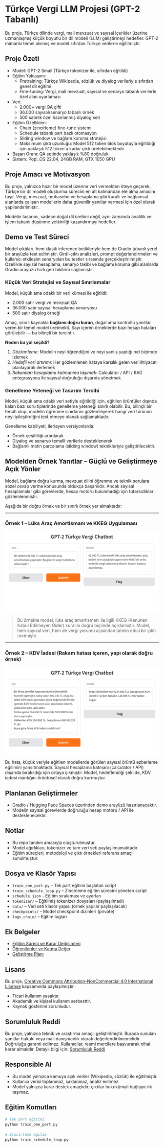 # Türkçe Vergi LLM Projesi (GPT-2 Tabanlı)

Bu proje, Türkçe dilinde vergi, mali mevzuat ve sayısal içerikler üzerine uzmanlaşmış küçük boyutlu bir dil modeli (LLM) geliştirmeyi hedefler. GPT-2 mimarisi temel alınmış ve model sıfırdan Türkçe verilerle eğitilmiştir.

## Proje Özeti

- Model: GPT-2 Small (Türkçe tokenizer ile, sıfırdan eğitildi)
- Eğitim Yaklaşımı:
  - Pretraining: Türkçe Wikipedia, sözlük ve diyalog verileriyle sıfırdan genel dil eğitimi
  - Fine-tuning: Vergi, mali mevzuat, sayısal ve senaryo tabanlı verilerle özel alan uyarlaması
- Veri:
  - 2.000+ vergi QA çifti  
  - 36.000 sayısal/senaryo tabanlı örnek  
  - 500 satırlık özel hazırlanmış diyalog seti
- Eğitim Özellikleri:
  - Chain (zincirleme) fine-tune sistemi
  - Schedule tabanlı part bazlı otomasyon
  - Sliding window ve bağlam koruma stratejisi
  - Maksimum çıktı uzunluğu: Model 512 token blok boyutuyla eğitildiği için yaklaşık 512 token'a kadar çıktı üretebilmektedir.
- Başarı Oranı: QA setinde yaklaşık %80 doğruluk
- Sistem: Pop!_OS 22.04, 24GB RAM, GTX 1050 GPU

## Proje Amacı ve Motivasyon

Bu proje, yalnızca hazır bir model üzerine veri vermekten öteye geçerek, Türkçe bir dil modeli oluşturma sürecini en alt katmandan ele alma amacını taşır. Vergi, mevzuat, muhasebe ve hesaplama gibi kurallı ve bağlamsal alanlarda çalışan modellerin daha güvenilir yanıtlar vermesi için özel olarak yapılandırılmıştır.

Modelin tasarımı, sadece doğal dil üretimi değil, aynı zamanda analitik ve işlem tabanlı düşünme yetkinliği kazandırmayı hedefler.

## Demo ve Test Süreci

Model çıktıları, hem klasik inference betikleriyle hem de Gradio tabanlı yerel bir arayüzle test edilmiştir. Girdi-çıktı analizleri, prompt değerlendirmeleri ve kullanıcı etkileşim senaryoları bu testler sırasında gerçekleştirilmiştir. Özellikle sayısal hesaplama, senaryo takibi ve bağlamı koruma gibi alanlarda Gradio arayüzü hızlı geri bildirim sağlamıştır.

### Küçük Veri Stratejisi ve Sayısal Sınırlamalar

Model, küçük ama odaklı bir veri kümesi ile eğitildi:
- 2.000 satır vergi ve mevzuat QA
- 36.000 satır sayısal hesaplama senaryosu
- 500 satır diyalog örneği

Amaç, sınırlı kaynakla **bağlamı doğru kuran**, doğal ama kontrollü yanıtlar veren bir temel model üretmekti. Sayı içeren örneklerde bazı hesap hataları görülebilir — bu bilinçli bir tercihtir.

**Neden bu yol seçildi?**
1. *Gözlemleme*: Modelin neyi öğrendiğini ve neyi yanlış yaptığı net biçimde izlemek
2. *Hedefli veri artırımı*: Her gözlemlenen hataya karşılık gelen veri ihtiyacını planlayarak ilerlemek
3. *Rakamları hesaplama katmanına taşımak*: Calculator / API / RAG entegrasyonu ile sayısal doğruluğu dışarıda yönetmek

### Genelleme Yeteneği ve Tasarım Tercihi

Model, küçük ama odaklı veri setiyle eğitildiği için, eğitilen örüntüler dışında kalan bazı soru tiplerinde genelleme yeteneği sınırlı olabilir. Bu, bilinçli bir tercih olup, modelin öğrenme sınırlarını gözlemleyerek hangi veri türünün neyi iyileştirdiğini test etmeye olanak sağlamaktadır.

Genelleme kabiliyeti, ilerleyen versiyonlarda:
- Örnek çeşitliliği artırılarak
- Diyalog ve senaryo temelli verilerle desteklenerek
- Bağlamlı metin parçalama (sliding window) teknikleriyle geliştirilecektir.


## Modelden Örnek Yanıtlar – Güçlü ve Geliştirmeye Açık Yönler

Model, bağlamı doğru kurma, mevzuat dilini öğrenme ve teknik sorulara sözel cevap verme konusunda oldukça başarılıdır. Ancak sayısal hesaplamalar gibi görevlerde, hesap motoru bulunmadığı için tutarsızlıklar gözlemlenmiştir.

Aşağıda bir doğru örnek ve bir sınırlı örnek yer almaktadır:

---

### Örnek 1 – Lüks Araç Amortismanı ve KKEG Uygulaması

![tasfiye](images/KKEG_1.png)

> Bu örnekte model, lüks araç amortismanı ile ilgili KKEG (Kanunen Kabul Edilmeyen Gider) kuralını doğru biçimde açıklamıştır. Model, hem sayısal veri, hem de vergi yorumu açısından tatmin edici bir çıktı üretmiştir.

---

### Örnek 2 – KDV İadesi (Rakam hatası içeren, yapı olarak doğru örnek)

![kdv_tevkifat](images/kdv_tevkifat.png)

Bu hata, küçük veriyle eğitilen modellerde görülen sayısal örüntü ezberleme eğilimini yansıtmaktadır. Sayısal hesaplama katmanı (calculator / API) dışarıda bırakıldığı için ortaya çıkmıştır.
Model, hedeflendiği şekilde, KDV iadesi mantığını örüntüsel olarak doğru kurmuştur. 

## Planlanan Geliştirmeler

- Gradio / Hugging Face Spaces üzerinden demo arayüzü hazırlanacaktır.
- Modelin sayısal görevlerde doğruluğu hesap motoru / API ile desteklenecektir.
  
## Notlar

- Bu repo tanıtım amacıyla oluşturulmuştur.
- Model ağırlıkları, tokenizer ve tam veri seti paylaşılmamaktadır.
- Eğitim süreçleri, metodoloji ve çıktı örnekleri referans amaçlı sunulmuştur.

## Dosya ve Klasör Yapısı

- `train_one_part.py` – Tek part eğitimi başlatan script
- `train_schedule_loop.py` – Zincirleme eğitim sürecini yöneten script
- `schedule.json` – Eğitim sıralaması ve ayarları
- `tokenizer/` – Eğitilmiş tokenizer dosyaları (paylaşılmadı)
- `data/` – Veri seti klasör yapısı (örnek yapılar paylaşılacak)
- `checkpoints/` – Model checkpoint dizinleri (private)
- `logs_chain/` – Eğitim logları

## Ek Belgeler

- [Eğitim Süreci ve Karar Değişimleri](docs/training_summary.md)
- [Öğrenilenler ve Katma Değer](docs/lessons_learned.md)
- [Geliştirme Planı](docs/development_plan.md)


## Lisans

Bu proje, [Creative Commons Attribution-NonCommercial 4.0 International License](https://creativecommons.org/licenses/by-nc/4.0/) kapsamında paylaşılmıştır.

- Ticari kullanım yasaktır.
- Akademik ve kişisel kullanım serbesttir.
- Kaynak gösterimi zorunludur.

## Sorumluluk Reddi

Bu proje, yalnızca teknik ve araştırma amaçlı geliştirilmiştir. Burada sunulan yanıtlar hukuki veya mali danışmanlık olarak değerlendirilmemelidir. Doğruluğu garanti edilmez. Kullanıcılar, resmi mercilere başvurarak nihai karar almalıdır.
Detaylı bilgi için: [Sorumluluk Reddi](DISCLAIMER.md)

## Responsible AI

- Bu model yalnızca kamuya açık veriler (Wikipedia, sözlük) ile eğitilmiştir.
- Kullanıcı verisi toplanmaz, saklanmaz, analiz edilmez.
- Model yalnızca karar destek amaçlıdır; çıktılar hukuki/mali bağlayıcılık taşımaz.


## Eğitim Komutları

```bash
# Tek part eğitimi
python train_one_part.py

# Zincirleme eğitim
python train_schedule_loop.py
